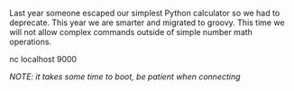 Last year someone escaped our simplest Python calculator so we had to deprecate. This year we are smarter and migrated to groovy. This time we will not allow complex commands outside of simple number math operations.

nc localhost 9000

_NOTE: it takes some time to boot, be patient when connecting_
